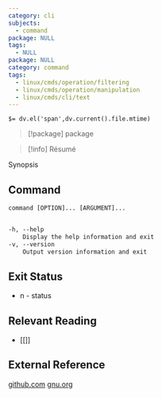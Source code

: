 ```yaml
---
category: cli
subjects:
  - command
package: NULL
tags:
  - NULL
package: NULL
category: command
tags:
  - linux/cmds/operation/filtering
  - linux/cmds/operation/manipulation
  - linux/cmds/cli/text
---
```


`$= dv.el('span',dv.current().file.mtime)`
> [!package] package

> [!info] Résumé

Synopsis

## Command
```txt
command [OPTION]... [ARGUMENT]...


-h, --help
	Display the help information and exit 
-v, --version
	Output version information and exit
```

## Exit Status
- n - status

## Relevant Reading
- [[]]

## External Reference
[github.com](github)
[](site)
[](man)
[gnu.org](GNU)
